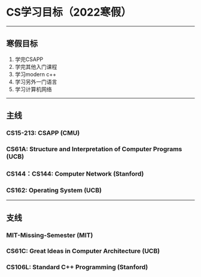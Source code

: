 # CS学习目标（2022寒假）
---
## 寒假目标
1. 学完CSAPP
2. 学完其他入门课程
3. 学习modern c\+\+
4. 学习另外一门语言
5. 学习计算机网络
---
## 主线
### CS15-213: CSAPP (CMU)
### CS61A: Structure and Interpretation of Computer Programs (UCB)
### CS144：CS144: Computer Network (Stanford)
### CS162: Operating System (UCB)
---
## 支线
### MIT-Missing-Semester (MIT)
### CS61C: Great Ideas in Computer Architecture (UCB)
### CS106L: Standard C\+\+ Programming (Stanford)